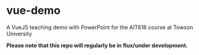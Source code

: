 # vue-demo

A VueJS teaching demo with PowerPoint for the AIT616 course at Towson University

**Please note that this repo will regularly be in flux/under development.**
